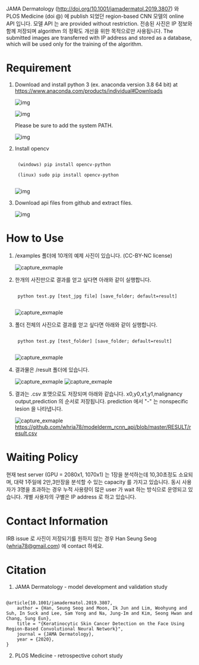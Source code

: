 JAMA Dermatology (http://doi.org/10.1001/jamadermatol.2019.3807) 와 PLOS Medicine (doi @) 에 publish 되었던 region-based CNN 모델의 online API 입니다. 모델 API 는  are provided without restriction. 전송된 사진은 IP 정보와 함께 저장되며 algorithm 의 정확도 개선을 위한 목적으로만 사용됩니다. The submitted images are transferred with IP address and stored as a database, which will be used only for the training of the algorithm.

# Requirement
1) Download and install python 3 (ex. anaconda version 3.8 64 bit) at https://www.anaconda.com/products/individual#Downloads


	![img](./img/download_anaconda.PNG)

	![img](./img/ana1.PNG)

	Please be sure to add the system PATH. 
	
	![img](./img/ana2.PNG)

2) Install opencv

	<pre><code>
	(windows) pip install opencv-python
	
	(linux) sudo pip install opencv-python
	</code></pre>
	
	
	![img](./img/pip_opencv.PNG)

3) Download api files from github and extract files.

	![img](./img/git_download.PNG)

# How to Use 

1) /examples 폴더에 10개의 예제 사진이 있습니다. (CC-BY-NC license)

	![capture_exmaple](./img/capture_example_folder.PNG)

2) 한개의 사진만으로 결과를 얻고 싶다면 아래와 같이 실행합니다.

	<pre><code>
	python test.py [test_jpg file] [save_folder; default=result]
	</code></pre>
	
	
	![capture_exmaple](./img/run_one_file.PNG)


3) 폴더 전체의 사진으로 결과를 얻고 싶다면 아래와 같이 실행합니다.

	<pre><code>
	python test.py [test_folder] [save_folder; default=result]
	</code></pre>
	
	
	![capture_exmaple](./img/run_folder.PNG)


4) 결과물은 /result 폴더에 있습니다.

	![capture_exmaple](./img/capture_result_folder.PNG)
	![capture_exmaple](./img/capture_result.PNG)

5) 결과는 .csv 포맷으로도 저장되며 아래와 같습니다. x0,y0,x1,y1,malignancy output,prediction 의 순서로 저장됩니다. prediction 에서 "-" 는 nonspecific lesion 을 나타냅니다.

	![capture_exmaple](./img/capture_result_csv.PNG)
	https://github.com/whria78/modelderm_rcnn_api/blob/master/RESULT/result.csv


# Waiting Policy
현재 test server (GPU = 2080x1, 1070x1) 는 1장을 분석하는데 10,30초정도 소요되며, 대략 1주일에 2만,3만장을 분석할 수 있는 capacity 를 가지고 있습니다. 동시 사용자가 3명을 초과하는 경우 누적 사용량이 많은 user 가 wait 하는 방식으로 운영되고 있습니다. 개별 사용자의 구별은 IP address 로 하고 있습니다.


# Contact Information
IRB issue 로 사진이 저장되기를 원하지 않는 경우 Han Seung Seog (whria78@gmail.com) 에 contact 하세요. 


# Citation
1) JAMA Dermatology - model development and validation study

<pre><code>
@article{10.1001/jamadermatol.2019.3807,
    author = {Han, Seung Seog and Moon, Ik Jun and Lim, Woohyung and Suh, In Suck and Lee, Sam Yong and Na, Jung-Im and Kim, Seong Hwan and Chang, Sung Eun},
    title = "{Keratinocytic Skin Cancer Detection on the Face Using Region-Based Convolutional Neural Network}",
    journal = {JAMA Dermatology},
    year = {2020},
}
</pre></code>

2) PLOS Medicine - retrospective cohort study